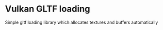 # Vulkan GLTF loading

Simple gltf loading library which allocates textures and buffers automatically


